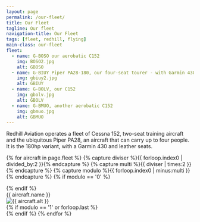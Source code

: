 ```yaml
---
layout: page
permalink: /our-fleet/
title: Our Fleet
tagline: Our fleet
navigation-title: Our Fleet
tags: [fleet, redhill, flying]
main-class: our-fleet
fleet:
  - name: G-BOSO our aerobatic C152
    img: BOSO2.jpg
    alt: GBOSO
  - name: G-BIUY Piper PA28-180, our four-seat tourer - with Garmin 430 & leather seats
    img: gbiuy2.jpg
    alt: GBIUY
  - name: G-BOLV, our C152
    img: gbolv.jpg
    alt: GBOLV
  - name: G-BMUO, another aerobatic C152
    img: gbmuo.jpg
    alt: GBMUO
---
```


Redhill Aviation operates a fleet of Cessna 152, two-seat training aircraft and the ubiquitous Piper PA28, an aircraft that can carry up to four people. It is the 180hp variant, with a Garmin 430 and leather seats.

{% for aircraft in page.fleet %}
{% capture diviser %}{{ forloop.index0 | divided_by:2 }}{% endcapture %}
{% capture multi %}{{ diviser | times:2 }}{% endcapture %}
{% capture modulo %}{{ forloop.index0 | minus:multi }}{% endcapture %}
{% if modulo == '0' %}
<div class="fleet-row">
{% endif %}
<div class="fleet-aircraft fleet-{% cycle 'left', 'right' %}">
<div class="fleet-name">{{ aircraft.name }}</div>
<div class="fleet-img">
<img src="{{ site.url }}/images/{{ aircraft.img }}" alt="{{ aircraft.alt }}"/>
</div>
</div>
{% if modulo == '1' or forloop.last %}
</div>
{% endif %}
{% endfor %}
